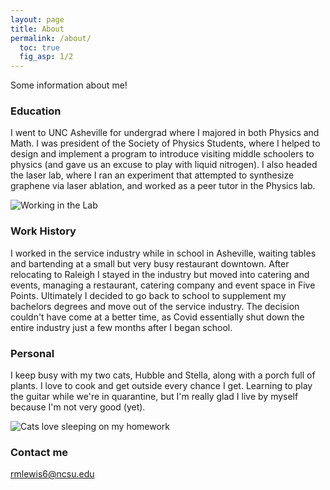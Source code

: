 ```yaml
---
layout: page
title: About
permalink: /about/
  toc: true
  fig_asp: 1/2
---
```


Some information about me!

### Education

I went to UNC Asheville for undergrad where I majored in both Physics and Math. I was president of the Society of Physics Students, where I helped to design and implement a program to introduce visiting middle schoolers to physics (and gave us an excuse to play with liquid nitrogen). I also headed the laser lab, where I ran an experiment that attempted to synthesize graphene via laser ablation, and worked as a peer tutor in the Physics lab. 

![Working in the Lab](C:/Users/robyn/Documents/Personal/LaserLab.jpg)

### Work History

I worked in the service industry while in school in Asheville, waiting tables and bartending at a small but very busy restaurant downtown. After relocating to Raleigh I stayed in the industry but moved into catering and events, managing a restaurant, catering company and event space in Five Points. Ultimately I decided to go back to school to supplement my bachelors degrees and move out of the service industry. The decision couldn't have come at a better time, as Covid essentially shut down the entire industry just a few months after I began school. 

### Personal

I keep busy with my two cats, Hubble and Stella, along with a porch full of plants. I love to cook and get outside every chance I get. Learning to play the guitar while we're in quarantine, but I'm really glad I live by myself because I'm not very good (yet). 

![Cats love sleeping on my homework](C:/Users/robyn/Documents/Personal/Cats.jpg)

### Contact me

[rmlewis6@ncsu.edu](mailto:rmlewis6@ncsu.edu)
